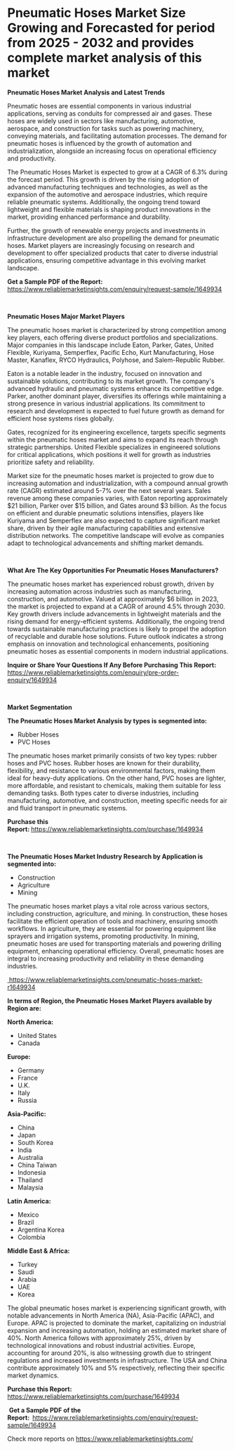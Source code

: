 <p><h1>Pneumatic Hoses Market Size Growing and Forecasted for period from 2025 - 2032 and provides complete market analysis of this market</h1></p><p><strong>Pneumatic Hoses Market Analysis and Latest Trends</strong></p>
<p><p>Pneumatic hoses are essential components in various industrial applications, serving as conduits for compressed air and gases. These hoses are widely used in sectors like manufacturing, automotive, aerospace, and construction for tasks such as powering machinery, conveying materials, and facilitating automation processes. The demand for pneumatic hoses is influenced by the growth of automation and industrialization, alongside an increasing focus on operational efficiency and productivity.</p><p>The Pneumatic Hoses Market is expected to grow at a CAGR of 6.3% during the forecast period. This growth is driven by the rising adoption of advanced manufacturing techniques and technologies, as well as the expansion of the automotive and aerospace industries, which require reliable pneumatic systems. Additionally, the ongoing trend toward lightweight and flexible materials is shaping product innovations in the market, providing enhanced performance and durability.</p><p>Further, the growth of renewable energy projects and investments in infrastructure development are also propelling the demand for pneumatic hoses. Market players are increasingly focusing on research and development to offer specialized products that cater to diverse industrial applications, ensuring competitive advantage in this evolving market landscape.</p></p>
<p><strong>Get a Sample PDF of the Report:&nbsp;</strong> <a href="https://www.reliablemarketinsights.com/enquiry/request-sample/1649934?utm_campaign=2004&utm_medium=2&utm_source=Github&utm_content=ia&utm_term=06022025&utm_id=pneumatic-hoses">https://www.reliablemarketinsights.com/enquiry/request-sample/1649934</a></p>
<p>&nbsp;</p>
<p><strong>Pneumatic Hoses Major Market Players</strong></p>
<p><p>The pneumatic hoses market is characterized by strong competition among key players, each offering diverse product portfolios and specializations. Major companies in this landscape include Eaton, Parker, Gates, United Flexible, Kuriyama, Semperflex, Pacific Echo, Kurt Manufacturing, Hose Master, Kanaflex, RYCO Hydraulics, Polyhose, and Salem-Republic Rubber.</p><p>Eaton is a notable leader in the industry, focused on innovation and sustainable solutions, contributing to its market growth. The company's advanced hydraulic and pneumatic systems enhance its competitive edge. Parker, another dominant player, diversifies its offerings while maintaining a strong presence in various industrial applications. Its commitment to research and development is expected to fuel future growth as demand for efficient hose systems rises globally.</p><p>Gates, recognized for its engineering excellence, targets specific segments within the pneumatic hoses market and aims to expand its reach through strategic partnerships. United Flexible specializes in engineered solutions for critical applications, which positions it well for growth as industries prioritize safety and reliability.</p><p>Market size for the pneumatic hoses market is projected to grow due to increasing automation and industrialization, with a compound annual growth rate (CAGR) estimated around 5-7% over the next several years. Sales revenue among these companies varies, with Eaton reporting approximately $21 billion, Parker over $15 billion, and Gates around $3 billion. As the focus on efficient and durable pneumatic solutions intensifies, players like Kuriyama and Semperflex are also expected to capture significant market share, driven by their agile manufacturing capabilities and extensive distribution networks. The competitive landscape will evolve as companies adapt to technological advancements and shifting market demands.</p></p>
<p>&nbsp;</p>
<p><strong>What Are The Key Opportunities For Pneumatic Hoses Manufacturers?</strong></p>
<p><p>The pneumatic hoses market has experienced robust growth, driven by increasing automation across industries such as manufacturing, construction, and automotive. Valued at approximately $6 billion in 2023, the market is projected to expand at a CAGR of around 4.5% through 2030. Key growth drivers include advancements in lightweight materials and the rising demand for energy-efficient systems. Additionally, the ongoing trend towards sustainable manufacturing practices is likely to propel the adoption of recyclable and durable hose solutions. Future outlook indicates a strong emphasis on innovation and technological enhancements, positioning pneumatic hoses as essential components in modern industrial applications.</p></p>
<p><strong>Inquire or Share Your Questions If Any Before Purchasing This Report:</strong> <a href="https://www.reliablemarketinsights.com/enquiry/pre-order-enquiry/1649934?utm_campaign=2004&utm_medium=2&utm_source=Github&utm_content=ia&utm_term=06022025&utm_id=pneumatic-hoses">https://www.reliablemarketinsights.com/enquiry/pre-order-enquiry/1649934</a></p>
<p>&nbsp;</p>
<p><strong>Market Segmentation</strong></p>
<p><strong>The Pneumatic Hoses Market Analysis by types is segmented into:</strong></p>
<p><ul><li>Rubber Hoses</li><li>PVC Hoses</li></ul></p>
<p><p>The pneumatic hoses market primarily consists of two key types: rubber hoses and PVC hoses. Rubber hoses are known for their durability, flexibility, and resistance to various environmental factors, making them ideal for heavy-duty applications. On the other hand, PVC hoses are lighter, more affordable, and resistant to chemicals, making them suitable for less demanding tasks. Both types cater to diverse industries, including manufacturing, automotive, and construction, meeting specific needs for air and fluid transport in pneumatic systems.</p></p>
<p><strong>Purchase this Report:&nbsp;</strong><a href="https://www.reliablemarketinsights.com/purchase/1649934?utm_campaign=2004&utm_medium=2&utm_source=Github&utm_content=ia&utm_term=06022025&utm_id=pneumatic-hoses">https://www.reliablemarketinsights.com/purchase/1649934</a></p>
<p>&nbsp;</p>
<p><strong>The Pneumatic Hoses Market Industry Research by Application is segmented into:</strong></p>
<p><ul><li>Construction</li><li>Agriculture</li><li>Mining</li></ul></p>
<p><p>The pneumatic hoses market plays a vital role across various sectors, including construction, agriculture, and mining. In construction, these hoses facilitate the efficient operation of tools and machinery, ensuring smooth workflows. In agriculture, they are essential for powering equipment like sprayers and irrigation systems, promoting productivity. In mining, pneumatic hoses are used for transporting materials and powering drilling equipment, enhancing operational efficiency. Overall, pneumatic hoses are integral to increasing productivity and reliability in these demanding industries.</p></p>
<p><a href="https://www.reliablemarketinsights.com/pneumatic-hoses-market-r1649934?utm_campaign=2004&utm_medium=2&utm_source=Github&utm_content=ia&utm_term=06022025&utm_id=pneumatic-hoses">&nbsp;https://www.reliablemarketinsights.com/pneumatic-hoses-market-r1649934</a></p>
<p><strong>In terms of Region, the Pneumatic Hoses Market Players available by Region are:</strong></p>
<p>
    <p> <strong> North America: </strong>
        <ul>
            <li>United States</li>
            <li>Canada</li>
        </ul>
        </p> 
    <p> <strong> Europe: </strong>
        <ul>
            <li>Germany</li>
            <li>France</li>
            <li>U.K.</li>
            <li>Italy</li>
            <li>Russia</li>
        </ul>
        </p> 
    <p> <strong> Asia-Pacific: </strong>
        <ul>
            <li>China</li>
            <li>Japan</li>
            <li>South Korea</li>
            <li>India</li>
            <li>Australia</li>
            <li>China Taiwan</li>
            <li>Indonesia</li>
            <li>Thailand</li>
            <li>Malaysia</li>
        </ul>
        </p> 
    <p> <strong> Latin America: </strong>
        <ul>
            <li>Mexico</li>
            <li>Brazil</li>
            <li>Argentina Korea</li>
            <li>Colombia</li>
        </ul>
        </p> 
    <p> <strong> Middle East & Africa: </strong>
        <ul>
            <li>Turkey</li>
            <li>Saudi</li>
            <li>Arabia</li>
            <li>UAE</li>
            <li>Korea</li>
        </ul>
    </p>
    </p>
<p><p>The global pneumatic hoses market is experiencing significant growth, with notable advancements in North America (NA), Asia-Pacific (APAC), and Europe. APAC is projected to dominate the market, capitalizing on industrial expansion and increasing automation, holding an estimated market share of 40%. North America follows with approximately 25%, driven by technological innovations and robust industrial activities. Europe, accounting for around 20%, is also witnessing growth due to stringent regulations and increased investments in infrastructure. The USA and China contribute approximately 10% and 5% respectively, reflecting their specific market dynamics.</p></p>
<p><strong>Purchase this Report: </strong><a href="https://www.reliablemarketinsights.com/purchase/1649934?utm_campaign=2004&utm_medium=2&utm_source=Github&utm_content=ia&utm_term=06022025&utm_id=pneumatic-hoses">https://www.reliablemarketinsights.com/purchase/1649934</a></p>
<p>&nbsp;<strong>Get a Sample PDF of the Report:&nbsp;&nbsp;</strong><a href="https://www.reliablemarketinsights.com/enquiry/request-sample/1649934?utm_campaign=2004&utm_medium=2&utm_source=Github&utm_content=ia&utm_term=06022025&utm_id=pneumatic-hoses">https://www.reliablemarketinsights.com/enquiry/request-sample/1649934</a></p>
<p><strong></strong></p>
<p>Check more reports on <a href="https://www.reliablemarketinsights.com/?utm_campaign=2004&utm_medium=2&utm_source=Github&utm_content=ia&utm_term=06022025&utm_id=pneumatic-hoses">https://www.reliablemarketinsights.com/</a></p>